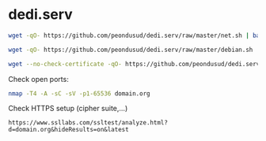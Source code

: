 # dedi.serv

```bash
wget -qO- https://github.com/peondusud/dedi.serv/raw/master/net.sh | bash -x -
```

```bash
wget -qO- https://github.com/peondusud/dedi.serv/raw/master/debian.sh | bash -x -
```

```bash
wget --no-check-certificate -qO- https://github.com/peondusud/dedi.serv/raw/master/debian.sh ; bash -x -
```

Check open ports:
```bash
nmap -T4 -A -sC -sV -p1-65536 domain.org
```

Check HTTPS setup (cipher suite,...)
  ```
  https://www.ssllabs.com/ssltest/analyze.html?d=domain.org&hideResults=on&latest
  ```
